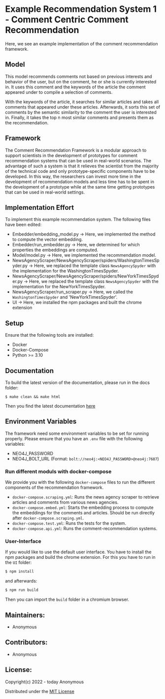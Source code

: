 # Example Recommendation System 1 - Comment Centric Comment Recommendation

Here, we see an example implementation of the comment recommendation framework.

## Model

This model recommends comments not based on previous interests and behavior of the user, but on the comment,
he or she is currently interested in. It uses this comment and the keywords of the article the comment appeared under 
to compile a selection of comments.

With the keywords of the article, it searches for similar articles and takes all comments that appeared under these articles.
Afterwards, it sorts this set of comments by the semantic similarity to the comment the user is interested in. Finally, it
takes the top n most similar comments and presents them as the recommendation.

## Framework

The Comment Recommendation Framework is a modular approach to support scientists in the development of prototypes for
comment recommendation systems that can be used in real-world scenarios. The advantage of such a system is that it
relieves the scientist from the majority of the technical code and only prototype-specific components have to be developed. In this way, the researchers can invest
more time in the development of recommendation models and less time has to be spent in the development of a prototype 
while at the same time getting prototypes that can be used in real-world settings.

## Implementation Effort
To implement this example recommendation system. The following files have been edited:
* Embedder/embedding_model.py -> Here, we implemented the method to compute the vector embedding.
* Embedder/run_embedder.py -> Here, we determined for which properties the embeddings are computed.
* Model/model.py -> Here, we implemented the recommendation model.
* NewsAgencyScraper/NewsAgencyScraper/spiders/WashingtonTimesSpyder.py -> Here, we replaced the template class `NewsAgencySpyder` with the implementation for the WashingtonTimesSpyder.
* NewsAgencyScraper/NewsAgencyScraper/spiders/NewYorkTimesSpyder.py -> Here, we replaced the template class `NewsAgencySpyder` with the implementation for the NewYorkTimesSpyder.
* NewsAgencyScraper/run_scraper.py -> Here, we called the `WashingtonTimesSpyder` and 'NewYorkTimesSpyder'.
* UI -> Here, we installed the npm packages and built the chrome extension


## Setup
Ensure that the following tools are installed:
* Docker
* Docker-Compose
* Python >= 3.10

## Documentation

To build the latest version of the documentation, please run in the docs folder:

```
$ make clean && make html
```

Then you find the latest documentation [here](RecommendationSystem/docs/_build/html/index.html)

## Environment Variables
The framework need some environment variables to be set for running properly. Please ensure that you have an ```.env```
file with the following variables:
* NEO4J_PASSWORD
* NEO4J_BOLT_URL (Format: `bolt://neo4j:<NEO4J_PASSWORD>@neo4j:7687`)


### Run different moduls with docker-compose
We provide you with the following `docker-compose` files to run the different components of the recommendation framework. 

* `docker-compose.scraping.yml`: Runs the news agency scraper to retrieve articles and comments from various news agencies.
* `docker-compose.embed.yml`: Starts the embedding process to compute the embeddings for the comments and articles. Should be run directly after `docker-compose.scraping.yml`.
* `docker-compose.test.yml`: Runs the tests for the system.
* `docker-compose.api.yml`: Runs the comment-recommendation systems.

### User-Interface
If you would like to use the default user interface. You have to install the npm packages and build the chrome extension.
For this you have to run in the `UI` folder:

```bash
$ npm install
```

and afterwards:

```bash
$ npm run build
```

Then you can import the `build` folder in a chromium browser.

## Maintainers:
* Anonymous

## Contributors:
* Anonymous

## License:
Copyright(c) 2022 - today Anonymous

Distributed under the [MIT License](LICENSE)

